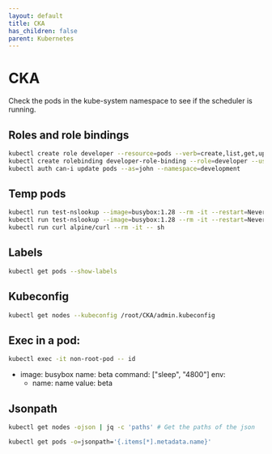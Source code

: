 ```yaml
---
layout: default
title: CKA
has_children: false
parent: Kubernetes
---
```


# CKA

Check the pods in the kube-system namespace to see if the scheduler is running.

## Roles and role bindings

```bash
kubectl create role developer --resource=pods --verb=create,list,get,update,delete --namespace=development
kubectl create rolebinding developer-role-binding --role=developer --user=john --namespace=development
kubectl auth can-i update pods --as=john --namespace=development
```

## Temp pods

```bash
kubectl run test-nslookup --image=busybox:1.28 --rm -it --restart=Never -- nslookup nginx-resolver-service
kubectl run test-nslookup --image=busybox:1.28 --rm -it --restart=Never -- nslookup nginx-resolver-service > /root/CKA/nginx.svc
kubectl run curl alpine/curl --rm -it -- sh
```

## Labels

```bash
kubectl get pods --show-labels
```

## Kubeconfig

```bash
kubectl get nodes --kubeconfig /root/CKA/admin.kubeconfig
```

## Exec in a pod:
```bash
kubectl exec -it non-root-pod -- id
```


  - image: busybox
    name: beta
    command: ["sleep", "4800"]
    env:
    - name: name
      value: beta


## Jsonpath

```bash
kubectl get nodes -ojson | jq -c 'paths' # Get the paths of the json

kubectl get pods -o=jsonpath='{.items[*].metadata.name}'
